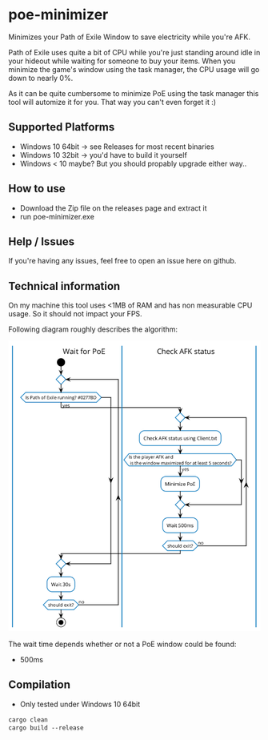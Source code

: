 # poe-minimizer
Minimizes your Path of Exile Window to save electricity while you're AFK.

Path of Exile uses quite a bit of CPU while you're just standing around idle in your hideout while waiting for someone 
to buy your items. When you minimize the game's window using the task manager, the CPU usage will go down to nearly 0%.

As it can be quite cumbersome to minimize PoE using the task manager this tool will automize it for you. That way you
can't even forget it :)

## Supported Platforms

- Windows 10 64bit -> see Releases for most recent binaries
- Windows 10 32bit -> you'd have to build it yourself
- Windows < 10 maybe? But you should propably upgrade either way..

## How to use

- Download the Zip file on the releases page and extract it
- run poe-minimizer.exe 

## Help / Issues

If you're having any issues, feel free to open an issue here on github.

## Technical information

On my machine this tool uses <1MB of RAM and has non measurable CPU usage. So it should not impact your FPS.
 
Following diagram roughly describes the algorithm:

![activity diagram](https://github.com/Argannor/poe-minimizer/raw/master/assets/diagrams/activity.diagram.png)

The wait time depends whether or not a PoE window could be found:
- 500ms 
## Compilation

- Only tested under Windows 10 64bit
```
cargo clean 
cargo build --release
```

